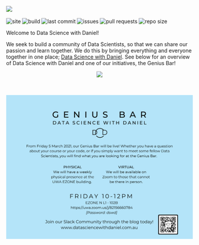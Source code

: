 
![](./source/_images/Banner.png)

![site](https://img.shields.io/website?down_message=offline&style=plastic&up_message=online&url=https%3A%2F%2Fwww.datasciencewithdaniel.com.au)
![build](https://img.shields.io/github/workflow/status/datasciencewithdaniel/datasciencewithdaniel/S3-Deployment?style=plastic)
![last commit](https://img.shields.io/github/last-commit/datasciencewithdaniel/datasciencewithdaniel/master?style=plastic)
![issues](https://img.shields.io/github/issues/datasciencewithdaniel/datasciencewithdaniel?style=plastic)
![pull requests](https://img.shields.io/github/issues-pr/datasciencewithdaniel/datasciencewithdaniel?style=plastic)
![repo size](https://img.shields.io/github/repo-size/datasciencewithdaniel/datasciencewithdaniel?style=plastic)

Welcome to Data Science with Daniel!

We seek to build a community of Data Scientists, so that we can share our passion and learn together. We do this by bringing everything and everyone together in one place; [Data Science with Daniel](https://www.datasciencewithdaniel.com.au). See below for an overview of Data Science with Daniel and one of our initiatives, the Genius Bar!

<p align="center">
  <img src="./source/images/About.png" />
</p>
<br>
<p align="center">
  <img src="./source/images/GeniusBar.png" />
</p>
